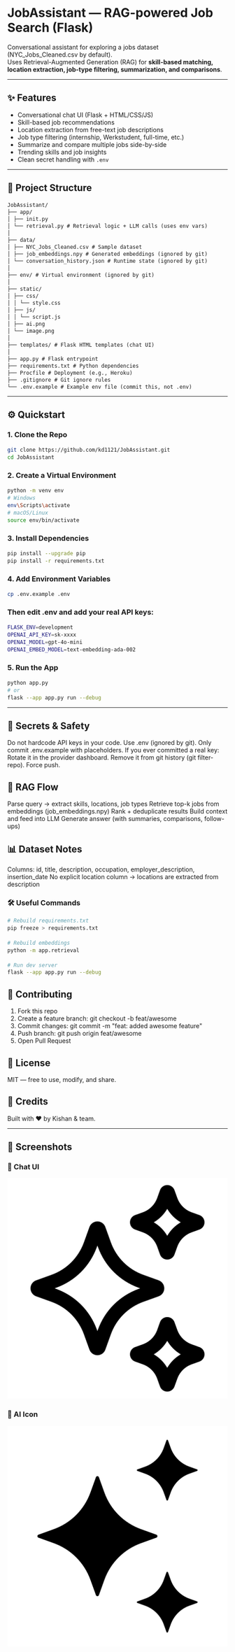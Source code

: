 # JobAssistant — RAG-powered Job Search (Flask)

Conversational assistant for exploring a jobs dataset (NYC_Jobs_Cleaned.csv by default).  
Uses Retrieval-Augmented Generation (RAG) for **skill-based matching, location extraction, job-type filtering, summarization, and comparisons**.

---

## ✨ Features
- Conversational chat UI (Flask + HTML/CSS/JS)
- Skill-based job recommendations
- Location extraction from free-text job descriptions
- Job type filtering (internship, Werkstudent, full-time, etc.)
- Summarize and compare multiple jobs side-by-side
- Trending skills and job insights
- Clean secret handling with `.env`

---

## 📂 Project Structure
```
JobAssistant/
├── app/
│ ├── init.py
│ └── retrieval.py # Retrieval logic + LLM calls (uses env vars)
│
├── data/
│ ├── NYC_Jobs_Cleaned.csv # Sample dataset
│ ├── job_embeddings.npy # Generated embeddings (ignored by git)
│ └── conversation_history.json # Runtime state (ignored by git)
│
├── env/ # Virtual environment (ignored by git)
│
├── static/
│ ├── css/
│ │ └── style.css
│ ├── js/
│ │ └── script.js
│ ├── ai.png
│ └── image.png
│
├── templates/ # Flask HTML templates (chat UI)
│
├── app.py # Flask entrypoint
├── requirements.txt # Python dependencies
├── Procfile # Deployment (e.g., Heroku)
├── .gitignore # Git ignore rules
└── .env.example # Example env file (commit this, not .env)

```
---

## ⚙️ Quickstart

### 1. Clone the Repo
```bash
git clone https://github.com/kd1121/JobAssistant.git
cd JobAssistant
```
### 2. Create a Virtual Environment
```bash
python -m venv env
# Windows
env\Scripts\activate
# macOS/Linux
source env/bin/activate
```
### 3. Install Dependencies
```bash
pip install --upgrade pip
pip install -r requirements.txt
```
### 4. Add Environment Variables
```bash
cp .env.example .env
```
### Then edit .env and add your real API keys:
```bash
FLASK_ENV=development
OPENAI_API_KEY=sk-xxxx
OPENAI_MODEL=gpt-4o-mini
OPENAI_EMBED_MODEL=text-embedding-ada-002
```
### 5. Run the App
```bash
python app.py
# or
flask --app app.py run --debug
```
---
## 🔐 Secrets & Safety

Do not hardcode API keys in your code.
Use .env (ignored by git).
Only commit .env.example with placeholders.
If you ever committed a real key:
Rotate it in the provider dashboard.
Remove it from git history (git filter-repo).
Force push.

## 🧠 RAG Flow

Parse query → extract skills, locations, job types
Retrieve top-k jobs from embeddings (job_embeddings.npy)
Rank + deduplicate results
Build context and feed into LLM
Generate answer (with summaries, comparisons, follow-ups)

## 📊 Dataset Notes

Columns: id, title, description, occupation, employer_description, insertion_date
No explicit location column → locations are extracted from description

### 🛠️ Useful Commands
```bash
# Rebuild requirements.txt
pip freeze > requirements.txt

# Rebuild embeddings
python -m app.retrieval

# Run dev server
flask --app app.py run --debug
```

## 🤝 Contributing

1. Fork this repo
2. Create a feature branch: git checkout -b feat/awesome
3. Commit changes: git commit -m "feat: added awesome feature"
4. Push branch: git push origin feat/awesome
5. Open Pull Request

## 📜 License

MIT — free to use, modify, and share.

## 🙌 Credits

Built with ❤️ by Kishan & team.


---

## 📸 Screenshots

### 🔹 Chat UI
![Chat UI](static/image.png)

### 🔹 AI Icon
![AI Logo](static/ai.png)


